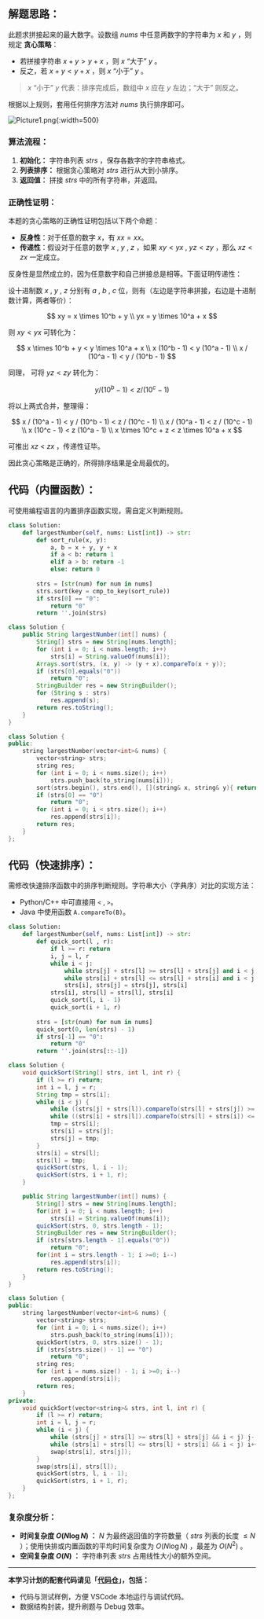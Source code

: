 ## 解题思路：

此题求拼接起来的最大数字。设数组 $nums$ 中任意两数字的字符串为 $x$ 和 $y$ ，则规定 **贪心策略**：

- 若拼接字符串 $x + y > y + x$ ，则 $x$ “大于” $y$ 。
- 反之，若 $x + y < y + x$ ，则 $x$ “小于” $y$ 。

> $x$ “小于” $y$  代表：排序完成后，数组中 $x$ 应在 $y$ 左边；“大于” 则反之。

根据以上规则，套用任何排序方法对 $nums$ 执行排序即可。

![Picture1.png](https://pic.leetcode.cn/1690468266-PzVUaU-Picture1.png){:width=500}

### 算法流程：

1. **初始化：** 字符串列表 $strs$ ，保存各数字的字符串格式。
2. **列表排序：** 根据贪心策略对 $strs$ 进行从大到小排序。
3. **返回值：** 拼接 $strs$ 中的所有字符串，并返回。

### 正确性证明：

本题的贪心策略的正确性证明包括以下两个命题：

- **反身性**：对于任意的数字 $x$，有 $xx = xx$。
- **传递性**：假设对于任意的数字 $x$ , $y$ , $z$ ，如果 $xy < yx$ , $yz < zy$ ，那么 $xz < zx$ 一定成立。

反身性是显然成立的，因为任意数字和自己拼接总是相等。下面证明传递性：

设十进制数 $x$ , $y$ , $z$ 分别有 $a$ , $b$ , $c$ 位，则有（左边是字符串拼接，右边是十进制数计算，两者等价）：

$$
xy = x \times 10^b + y \\
yx = y \times 10^a + x
$$

则 $xy < yx$ 可转化为：

$$
x \times 10^b + y < y \times 10^a + x \\
x (10^b - 1) < y (10^a - 1) \\
x / (10^a - 1) < y / (10^b - 1)
$$

同理， 可将 $yz < zy$ 转化为：

$$
y / (10^b - 1) < z / (10^c - 1)
$$

将以上两式合并，整理得：

$$
x / (10^a - 1) < y / (10^b - 1) < z / (10^c - 1) \\
x / (10^a - 1) < z / (10^c - 1) \\
x (10^c - 1) < z (10^a - 1) \\
x \times 10^c + z < z \times 10^a + x
$$

可推出 $xz$ < $zx$ ，传递性证毕。

因此贪心策略是正确的，所得排序结果是全局最优的。

## 代码（内置函数）：

可使用编程语言的内置排序函数实现，需自定义判断规则。

```Python []
class Solution:
    def largestNumber(self, nums: List[int]) -> str:
        def sort_rule(x, y):
            a, b = x + y, y + x
            if a < b: return 1
            elif a > b: return -1
            else: return 0
        
        strs = [str(num) for num in nums]
        strs.sort(key = cmp_to_key(sort_rule))
        if strs[0] == "0":
            return "0"
        return ''.join(strs)
```

```Java []
class Solution {
    public String largestNumber(int[] nums) {
        String[] strs = new String[nums.length];
        for (int i = 0; i < nums.length; i++)
            strs[i] = String.valueOf(nums[i]);
        Arrays.sort(strs, (x, y) -> (y + x).compareTo(x + y));
        if (strs[0].equals("0"))
            return "0";
        StringBuilder res = new StringBuilder();
        for (String s : strs)
            res.append(s);
        return res.toString();
    }
}
```

```C++ []
class Solution {
public:
    string largestNumber(vector<int>& nums) {
        vector<string> strs;
        string res;
        for (int i = 0; i < nums.size(); i++)
            strs.push_back(to_string(nums[i]));
        sort(strs.begin(), strs.end(), [](string& x, string& y){ return y + x < x + y; });
        if (strs[0] == "0")
            return "0";
        for (int i = 0; i < strs.size(); i++)
            res.append(strs[i]);
        return res;
    }
};
```

## 代码（快速排序）：

需修改快速排序函数中的排序判断规则。字符串大小（字典序）对比的实现方法：

- Python/C++ 中可直接用 `<` , `>`。
- Java 中使用函数 `A.compareTo(B)`。

```Python []
class Solution:
    def largestNumber(self, nums: List[int]) -> str:
        def quick_sort(l , r):
            if l >= r: return
            i, j = l, r
            while i < j:
                while strs[j] + strs[l] >= strs[l] + strs[j] and i < j: j -= 1
                while strs[i] + strs[l] <= strs[l] + strs[i] and i < j: i += 1
                strs[i], strs[j] = strs[j], strs[i]
            strs[i], strs[l] = strs[l], strs[i]
            quick_sort(l, i - 1)
            quick_sort(i + 1, r)
        
        strs = [str(num) for num in nums]
        quick_sort(0, len(strs) - 1) 
        if strs[-1] == "0":
            return "0"
        return ''.join(strs[::-1])
```

```Java []
class Solution {
    void quickSort(String[] strs, int l, int r) {
        if (l >= r) return;
        int i = l, j = r;
        String tmp = strs[i];
        while (i < j) {
            while ((strs[j] + strs[l]).compareTo(strs[l] + strs[j]) >= 0 && i < j) j--;
            while ((strs[i] + strs[l]).compareTo(strs[l] + strs[i]) <= 0 && i < j) i++;
            tmp = strs[i];
            strs[i] = strs[j];
            strs[j] = tmp;
        }
        strs[i] = strs[l];
        strs[l] = tmp;
        quickSort(strs, l, i - 1);
        quickSort(strs, i + 1, r);
    }

    public String largestNumber(int[] nums) {
        String[] strs = new String[nums.length];
        for(int i = 0; i < nums.length; i++)
            strs[i] = String.valueOf(nums[i]);
        quickSort(strs, 0, strs.length - 1);
        StringBuilder res = new StringBuilder();
        if (strs[strs.length - 1].equals("0"))
            return "0";
        for(int i = strs.length - 1; i >=0; i--)
            res.append(strs[i]);
        return res.toString();
    }
}
```

```C++ []
class Solution {
public:
    string largestNumber(vector<int>& nums) {
        vector<string> strs;
        for (int i = 0; i < nums.size(); i++)
            strs.push_back(to_string(nums[i]));
        quickSort(strs, 0, strs.size() - 1);
        if (strs[strs.size() - 1] == "0")
            return "0";
        string res;
        for (int i = nums.size() - 1; i >=0; i--)
            res.append(strs[i]);
        return res;
    }
private:
    void quickSort(vector<string>& strs, int l, int r) {
        if (l >= r) return;
        int i = l, j = r;
        while (i < j) {
            while (strs[j] + strs[l] >= strs[l] + strs[j] && i < j) j--;
            while (strs[i] + strs[l] <= strs[l] + strs[i] && i < j) i++;
            swap(strs[i], strs[j]);
        }
        swap(strs[i], strs[l]);
        quickSort(strs, l, i - 1);
        quickSort(strs, i + 1, r);
    }
};
```

### 复杂度分析：

- **时间复杂度 $O(N \log N)$ ：** $N$ 为最终返回值的字符数量（ $strs$ 列表的长度 $\leq N$ ）；使用快排或内置函数的平均时间复杂度为 $O(N \log N)$ ，最差为 $O(N^2)$ 。
- **空间复杂度 $O(N)$ ：** 字符串列表 $strs$ 占用线性大小的额外空间。

---

**本学习计划的配套代码请见「[代码仓](https://github.com/krahets/selected-coding-interview)」，包括：**

- 代码与测试样例，方便 VSCode 本地运行与调试代码。
- 数据结构封装，提升刷题与 Debug 效率。
